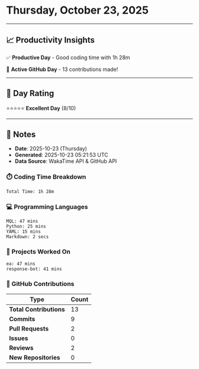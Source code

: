 # Thursday, October 23, 2025

---

## 📈 Productivity Insights

✅ **Productive Day** - Good coding time with 1h 28m

🚀 **Active GitHub Day** - 13 contributions made!

---

## 🎯 Day Rating

⭐⭐⭐⭐⭐ **Excellent Day** (8/10)

---

## 📝 Notes

- **Date**: 2025-10-23 (Thursday)
- **Generated**: 2025-10-23 05:21:53 UTC
- **Data Source**: WakaTime API & GitHub API


### ⏱️ Coding Time Breakdown

```
Total Time: 1h 28m
```

### 💻 Programming Languages

```
MQL: 47 mins
Python: 25 mins
YAML: 15 mins
Markdown: 2 secs
```

### 📂 Projects Worked On

```
ea: 47 mins
response-bot: 41 mins

```


### 🐙 GitHub Contributions

| Type | Count |
|------|-------|
| **Total Contributions** | 13 |
| **Commits** | 9 |
| **Pull Requests** | 2 |
| **Issues** | 0 |
| **Reviews** | 2 |
| **New Repositories** | 0 |

